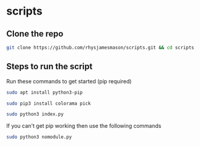 # scripts

## Clone the repo
```bash
git clone https://github.com/rhysjamesmason/scripts.git && cd scripts
```

## Steps to run the script

Run these commands to get started (pip required)

```bash
sudo apt install python3-pip
```


```bash
sudo pip3 install colorama pick
```


```bash
sudo python3 index.py
```

If you can't get pip working then use the following commands

```bash
sudo python3 nomodule.py
```
